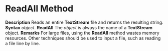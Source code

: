 
# ReadAll Method



 **Description**
Reads an entire  **TextStream** file and returns the resulting string.
 **Syntax**
 _object_. **ReadAll**
The  _object_ is always the name of a **TextStream** object.
 **Remarks**
For large files, using the  **ReadAll** method wastes memory resources. Other techniques should be used to input a file, such as reading a file line by line.
